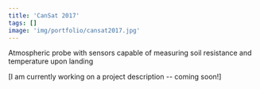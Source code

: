 ```yaml
---
title: 'CanSat 2017'
tags: []
image: 'img/portfolio/cansat2017.jpg'
---
```

Atmospheric probe with sensors capable of measuring soil resistance and temperature upon landing
<!--more-->
[I am currently working on a project description -- coming soon!]
